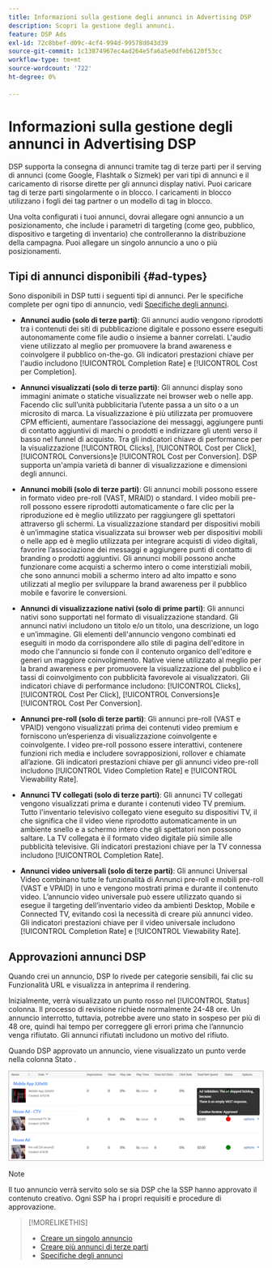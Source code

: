 ```yaml
---
title: Informazioni sulla gestione degli annunci in Advertising DSP
description: Scopri la gestione degli annunci.
feature: DSP Ads
exl-id: 72c8bbef-d09c-4cf4-994d-99578d043d39
source-git-commit: 1c13874967ec4ad264e5fa6a5e0dfeb6120f53cc
workflow-type: tm+mt
source-wordcount: '722'
ht-degree: 0%

---
```


# Informazioni sulla gestione degli annunci in Advertising DSP

<!-- add "The Ads View (Dashboard?)" section -->

DSP supporta la consegna di annunci tramite tag di terze parti per il serving di annunci (come Google, Flashtalk o Sizmek) per vari tipi di annunci e il caricamento di risorse dirette per gli annunci display nativi. Puoi caricare tag di terze parti singolarmente o in blocco. I caricamenti in blocco utilizzano i fogli dei tag partner o un modello di tag in blocco.

<!-- The bulk upload feature requires you to either a) upload DoubleClick and Flashtalking tag sheets or b) download a template, input your tags into the template, and then re-upload the template. -->
<!-- need a list of all supported third-party ad servers; see file in future-tbd folder -->

Una volta configurati i tuoi annunci, dovrai allegare ogni annuncio a un posizionamento, che include i parametri di targeting (come geo, pubblico, dispositivo e targeting di inventario) che controlleranno la distribuzione della campagna. Puoi allegare un singolo annuncio a uno o più posizionamenti.

## Tipi di annunci disponibili {#ad-types}

Sono disponibili in DSP tutti i seguenti tipi di annunci. Per le specifiche complete per ogni tipo di annuncio, vedi [Specifiche degli annunci](ad-specs.md).

* **Annunci audio (solo di terze parti)**: Gli annunci audio vengono riprodotti tra i contenuti dei siti di pubblicazione digitale e possono essere eseguiti autonomamente come file audio o insieme a banner correlati. L&#39;audio viene utilizzato al meglio per promuovere la brand awareness e coinvolgere il pubblico on-the-go. Gli indicatori prestazioni chiave per l&#39;audio includono [!UICONTROL Completion Rate] e [!UICONTROL Cost per Completion].

* **Annunci visualizzati (solo di terze parti)**: Gli annunci display sono immagini animate o statiche visualizzate nei browser web o nelle app. Facendo clic sull’unità pubblicitaria l’utente passa a un sito o a un microsito di marca. La visualizzazione è più utilizzata per promuovere CPM efficienti, aumentare l’associazione dei messaggi, aggiungere punti di contatto aggiuntivi di marchi o prodotti e indirizzare gli utenti verso il basso nel funnel di acquisto. Tra gli indicatori chiave di performance per la visualizzazione [!UICONTROL Clicks], [!UICONTROL Cost per Click], [!UICONTROL Conversions]e [!UICONTROL Cost per Conversion]. DSP supporta un&#39;ampia varietà di banner di visualizzazione e dimensioni degli annunci.

* **Annunci mobili (solo di terze parti)**: Gli annunci mobili possono essere in formato video pre-roll (VAST, MRAID) o standard. I video mobili pre-roll possono essere riprodotti automaticamente o fare clic per la riproduzione ed è meglio utilizzato per raggiungere gli spettatori attraverso gli schermi. La visualizzazione standard per dispositivi mobili è un’immagine statica visualizzata sui browser web per dispositivi mobili o nelle app ed è meglio utilizzata per integrare acquisti di video digitali, favorire l’associazione dei messaggi e aggiungere punti di contatto di branding o prodotti aggiuntivi. Gli annunci mobili possono anche funzionare come acquisti a schermo intero o come interstiziali mobili, che sono annunci mobili a schermo intero ad alto impatto e sono utilizzati al meglio per sviluppare la brand awareness per il pubblico mobile e favorire le conversioni.

* **Annunci di visualizzazione nativi (solo di prime parti)**: Gli annunci nativi sono supportati nel formato di visualizzazione standard. Gli annunci nativi includono un titolo e/o un titolo, una descrizione, un logo e un’immagine. Gli elementi dell&#39;annuncio vengono combinati ed eseguiti in modo da corrispondere allo stile di pagina dell&#39;editore in modo che l&#39;annuncio si fonde con il contenuto organico dell&#39;editore e generi un maggiore coinvolgimento. Native viene utilizzato al meglio per la brand awareness e per promuovere la visualizzazione del pubblico e i tassi di coinvolgimento con pubblicità favorevole ai visualizzatori. Gli indicatori chiave di performance includono: [!UICONTROL Clicks], [!UICONTROL Cost Per Click], [!UICONTROL Conversions]e [!UICONTROL Cost Per Conversion].

* **Annunci pre-roll (solo di terze parti)**: Gli annunci pre-roll (VAST e VPAID) vengono visualizzati prima dei contenuti video premium e forniscono un’esperienza di visualizzazione coinvolgente e coinvolgente. I video pre-roll possono essere interattivi, contenere funzioni rich media e includere sovrapposizioni, rollover e chiamate all’azione. Gli indicatori prestazioni chiave per gli annunci video pre-roll includono [!UICONTROL Video Completion Rate] e [!UICONTROL Viewability Rate].

* **Annunci TV collegati (solo di terze parti)**: Gli annunci TV collegati vengono visualizzati prima e durante i contenuti video TV premium. Tutto l&#39;inventario televisivo collegato viene eseguito su dispositivi TV, il che significa che il video viene riprodotto automaticamente in un ambiente snello e a schermo intero che gli spettatori non possono saltare. La TV collegata è il formato video digitale più simile alle pubblicità televisive. Gli indicatori prestazioni chiave per la TV connessa includono [!UICONTROL Completion Rate].

* **Annunci video universali (solo di terze parti)**: Gli annunci Universal Video combinano tutte le funzionalità di Annunci pre-roll e mobili pre-roll (VAST e VPAID) in uno e vengono mostrati prima e durante il contenuto video. L’annuncio video universale può essere utilizzato quando si esegue il targeting dell’inventario video da ambienti Desktop, Mobile e Connected TV, evitando così la necessità di creare più annunci video. Gli indicatori prestazioni chiave per il video universale includono [!UICONTROL Completion Rate] e [!UICONTROL Viewability Rate].

## Approvazioni annunci DSP

Quando crei un annuncio, DSP lo rivede per categorie sensibili, fai clic su Funzionalità URL e visualizza in anteprima il rendering.

Inizialmente, verrà visualizzato un punto rosso nel [!UICONTROL Status] colonna. Il processo di revisione richiede normalmente 24-48 ore. Un annuncio interrotto, tuttavia, potrebbe avere uno stato in sospeso per più di 48 ore, quindi hai tempo per correggere gli errori prima che l’annuncio venga rifiutato. Gli annunci rifiutati includono un motivo del rifiuto.

Quando DSP approvato un annuncio, viene visualizzato un punto verde nella colonna Stato .

![indicatore di omologazione in [!UICONTROL Status] column](/help/dsp/assets/ad-approval-status.png)

>[!NOTE]
>
>Il tuo annuncio verrà servito solo se sia DSP che la SSP hanno approvato il contenuto creativo. Ogni SSP ha i propri requisiti e procedure di approvazione.

>[!MORELIKETHIS]
>
>* [Creare un singolo annuncio](ad-create.md)
>* [Creare più annunci di terze parti](ad-create-multiple.md)
>* [Specifiche degli annunci](ad-specs.md)

